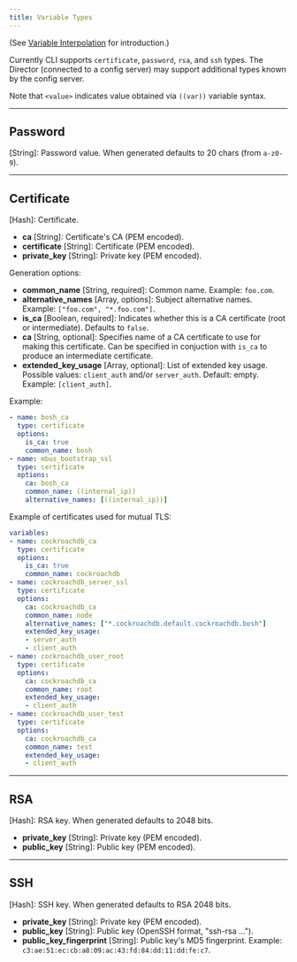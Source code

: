 ```yaml
---
title: Variable Types
---
```


(See [Variable Interpolation](cli-int.md) for introduction.)

Currently CLI supports `certificate`, `password`, `rsa`, and `ssh` types. The Director (connected to a config server) may support additional types known by the config server.

Note that `<value>` indicates value obtained via `((var))` variable syntax.

---
## Password <a id="password"></a>

**<value>** [String]: Password value. When generated defaults to 20 chars (from `a-z0-9`).

---
## Certificate <a id="certificate"></a>

**<value>** [Hash]: Certificate.

* **ca** [String]: Certificate's CA (PEM encoded).
* **certificate** [String]: Certificate (PEM encoded).
* **private_key** [String]: Private key (PEM encoded).

Generation options:

* **common_name** [String, required]: Common name. Example: `foo.com`.
* **alternative_names** [Array, options]: Subject alternative names. Example: `["foo.com", "*.foo.com"]`.
* **is_ca** [Boolean, required]: Indicates whether this is a CA certificate (root or intermediate). Defaults to `false`.
* **ca** [String, optional]: Specifies name of a CA certificate to use for making this certificate. Can be specified in conjuction with `is_ca` to produce an intermediate certificate.
* **extended\_key\_usage** [Array, optional]: List of extended key usage. Possible values: `client_auth` and/or `server_auth`. Default: empty. Example: `[client_auth]`.

Example:

```yaml
- name: bosh_ca
  type: certificate
  options:
    is_ca: true
    common_name: bosh
- name: mbus_bootstrap_ssl
  type: certificate
  options:
    ca: bosh_ca
    common_name: ((internal_ip))
    alternative_names: [((internal_ip))]
```

Example of certificates used for mutual TLS:

```yaml
variables:
- name: cockroachdb_ca
  type: certificate
  options:
    is_ca: true
    common_name: cockroachdb
- name: cockroachdb_server_ssl
  type: certificate
  options:
    ca: cockroachdb_ca
    common_name: node
    alternative_names: ["*.cockroachdb.default.cockroachdb.bosh"]
    extended_key_usage:
    - server_auth
    - client_auth
- name: cockroachdb_user_root
  type: certificate
  options:
    ca: cockroachdb_ca
    common_name: root
    extended_key_usage:
    - client_auth
- name: cockroachdb_user_test
  type: certificate
  options:
    ca: cockroachdb_ca
    common_name: test
    extended_key_usage:
    - client_auth
```

---
## RSA <a id="rsa"></a>

**<value>** [Hash]: RSA key. When generated defaults to 2048 bits.

* **private_key** [String]: Private key (PEM encoded).
* **public_key** [String]: Public key (PEM encoded).

---
## SSH <a id="ssh"></a>

**<value>** [Hash]: SSH key. When generated defaults to RSA 2048 bits.

* **private_key** [String]: Private key (PEM encoded).
* **public_key** [String]: Public key (OpenSSH format, "ssh-rsa ...").
* **public\_key\_fingerprint** [String]: Public key's MD5 fingerprint. Example: `c3:ae:51:ec:cb:a8:09:ac:43:fd:84:dd:11:dd:fe:c7`.
